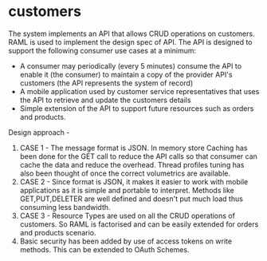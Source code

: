 # customers
The system implements an API that allows CRUD operations on customers. RAML is used to implement the design spec of API. 
The API is designed to support the following consumer use cases at a minimum:
- A consumer may periodically (every 5 minutes) consume the API to enable it (the consumer) to maintain a copy of the provider API's customers (the API represents the system of record)
- A mobile application used by customer service representatives that uses the API to retrieve and update the customers details
- Simple extension of the API to support future resources such as orders and products.

Design approach -
1. CASE 1 - The message format is JSON. In memory store Caching has been done for the GET call to reduce the API calls so that consumer can cache the data and reduce the overhead. Thread profiles tuning has also been thought of once the correct volumetrics are available.
2. CASE 2 - Since format is JSON, it makes it easier to work with mobile applications as it is simple and portable to interpret. Methods like GET,PUT,DELETER are well defined and doesn't put much load thus consuming less bandwidth.
3. CASE 3 - Resource Types are used on all the CRUD operations of customers. So RAML is factorised and can be easily extended for orders and products scenario.
4. Basic security has been added by use of access tokens on write methods. This can be extended to OAuth Schemes.





